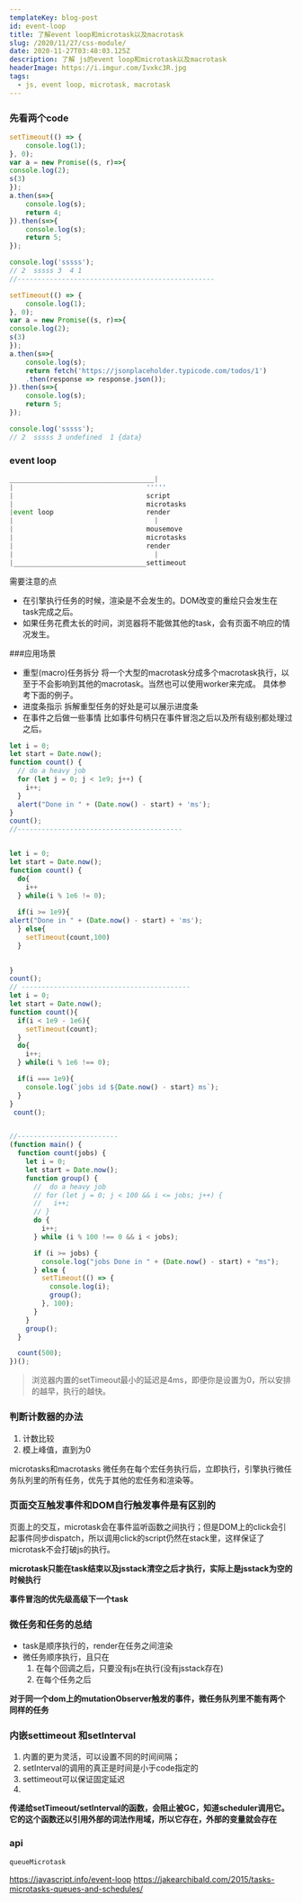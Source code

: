 ```yaml
---
templateKey: blog-post
id: event-loop
title: 了解event loop和microtask以及macrotask
slug: /2020/11/27/css-module/
date: 2020-11-27T03:48:03.125Z
description: 了解 js的event loop和microtask以及macrotask
headerImage: https://i.imgur.com/Ivxkc3R.jpg
tags:
  - js, event loop, microtask, macrotask
---
```

### 先看两个code
``` javascript
setTimeout(() => {
    console.log(1);
}, 0);
var a = new Promise((s, r)=>{
console.log(2);
s(3)
});
a.then(s=>{
    console.log(s);
    return 4;
}).then(s=>{
    console.log(s);
    return 5;
});

console.log('sssss');
// 2  sssss 3  4 1
//-------------------------------------------------

setTimeout(() => {
    console.log(1);
}, 0);
var a = new Promise((s, r)=>{
console.log(2);
s(3)
});
a.then(s=>{
    console.log(s);
    return fetch('https://jsonplaceholder.typicode.com/todos/1')
    .then(response => response.json());
}).then(s=>{
    console.log(s);
    return 5;
});

console.log('sssss');
// 2  sssss 3 undefined  1 {data}
```
### event loop
```js
____________________________________|
|                                 '''''
|                                 script
|                                 microtasks
|event loop                       render
|                                   |
|                                 mousemove
|                                 microtasks
|                                 render
|                                   |
|_________________________________settimeout

```
需要注意的点
- 在引擎执行任务的时候，渲染是不会发生的。DOM改变的重绘只会发生在task完成之后。
- 如果任务花费太长的时间，浏览器将不能做其他的task，会有页面不响应的情况发生。

###应用场景
- 重型(macro)任务拆分
将一个大型的macrotask分成多个macrotask执行，以至于不会影响到其他的macrotask。当然也可以使用worker来完成。
具体参考下面的例子。
- 进度条指示
拆解重型任务的好处是可以展示进度条
- 在事件之后做一些事情
比如事件句柄只在事件冒泡之后以及所有级别都处理过之后。

``` javascript
let i = 0;
let start = Date.now();
function count() {
  // do a heavy job
  for (let j = 0; j < 1e9; j++) {
    i++;
  }
  alert("Done in " + (Date.now() - start) + 'ms');
}
count();
//-----------------------------------------


let i = 0;
let start = Date.now();
function count() {
  do{
    i++
  } while(i % 1e6 != 0);
  
  if(i >= 1e9){
alert("Done in " + (Date.now() - start) + 'ms');
  } else{
    setTimeout(count,100)
  }

  
}
count();
// ------------------------------------------
let i = 0;
let start = Date.now();
function count(){
  if(i < 1e9 - 1e6){
    setTimeout(count);
  }
  do{
    i++;
  } while(i % 1e6 !== 0);

  if(i === 1e9){
    console.log(`jobs id ${Date.now() - start} ms`);
  }
}
 count();


//-------------------------
(function main() {
  function count(jobs) {
    let i = 0;
    let start = Date.now();
    function group() {
      //  do a heavy job
      // for (let j = 0; j < 100 && i <= jobs; j++) {
      //   i++;
      // }
      do {
        i++;
      } while (i % 100 !== 0 && i < jobs);

      if (i >= jobs) {
        console.log("jobs Done in " + (Date.now() - start) + "ms");
      } else {
        setTimeout(() => {
          console.log(i);
          group();
        }, 100);
      }
    }
    group();
  }

  count(500);
})();

```
> 浏览器内置的setTimeout最小的延迟是4ms，即便你是设置为0，所以安排的越早，执行的越快。
### 判断计数器的办法
 
 1. 计数比较
 2. 模上峰值，直到为0

microtasks和macrotasks
微任务在每个宏任务执行后，立即执行，引擎执行微任务队列里的所有任务，优先于其他的宏任务和渲染等。


### 页面交互触发事件和DOM自行触发事件是有区别的
页面上的交互，microtask会在事件监听函数之间执行；但是DOM上的click会引起事件同步dispatch，所以调用click的script仍然在stack里，这样保证了microtask不会打破js的执行。

**microtask只能在task结束以及jsstack清空之后才执行，实际上是jsstack为空的时候执行**

**事件冒泡的优先级高级下一个task**

### 微任务和任务的总结

- task是顺序执行的，render在任务之间渲染
- 微任务顺序执行，且只在
  1. 在每个回调之后，只要没有js在执行(没有jsstack存在)
  2. 在每个任务之后


**对于同一个dom上的mutationObserver触发的事件，微任务队列里不能有两个同样的任务**


### 内嵌settimeout 和setInterval
 
 1. 内置的更为灵活，可以设置不同的时间间隔；
 2. setInterval的调用的真正是时间是小于code指定的
 3. settimeout可以保证固定延迟
 4. 

 **传递给setTimeout/setInterval的函数，会阻止被GC，知道scheduler调用它。它的这个函数还以引用外部的词法作用域，所以它存在，外部的变量就会存在**






### api
```js
queueMicrotask
```

https://javascript.info/event-loop
https://jakearchibald.com/2015/tasks-microtasks-queues-and-schedules/





